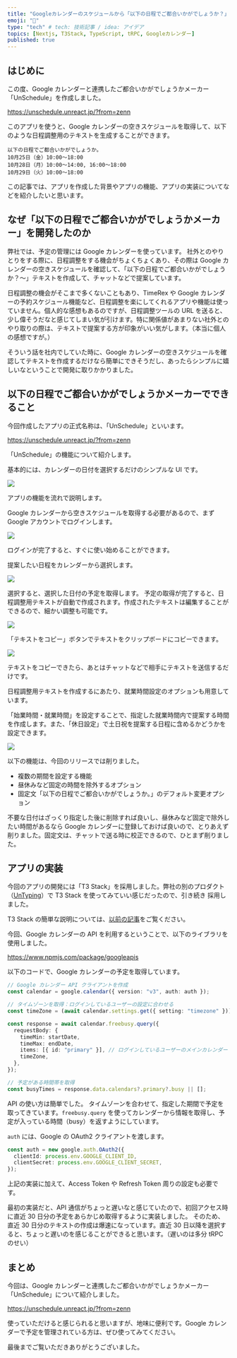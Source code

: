 ```yaml
---
title: "Googleカレンダーのスケジュールから「以下の日程でご都合いかがでしょうか？」を自動生成するアプリを作りました"
emoji: "📅"
type: "tech" # tech: 技術記事 / idea: アイデア
topics: [Nextjs, T3Stack, TypeScript, tRPC, Googleカレンダー]
published: true
---
```


## はじめに

この度、Google カレンダーと連携したご都合いかがでしょうかメーカー「UnSchedule」を作成しました。

https://unschedule.unreact.jp/?from=zenn

このアプリを使うと、Google カレンダーの空きスケジュールを取得して、以下のような日程調整用のテキストを生成することができます。

```
以下の日程でご都合いかがでしょうか。
10月25日（金）10:00〜18:00
10月28日（月）10:00〜14:00, 16:00〜18:00
10月29日（火）10:00〜18:00
```

この記事では、アプリを作成した背景やアプリの機能、アプリの実装についてなどを紹介したいと思います。

## なぜ「以下の日程でご都合いかがでしょうかメーカー」を開発したのか

弊社では、予定の管理には Google カレンダーを使っています。
社外とのやりとりをする際に、日程調整をする機会がちょくちょくあり、その際は Google カレンダーの空きスケジュールを確認して、「以下の日程でご都合いかがでしょうか？〜」テキストを作成して、チャットなどで提案しています。

日程調整の機会がそこまで多くないこともあり、TimeRex や Google カレンダーの予約スケジュール機能など、日程調整を楽にしてくれるアプリや機能は使っていません。個人的な感想もあるのですが、日程調整ツールの URL を送ると、少し偉そうだなと感じてしまい気が引けます。特に関係値があまりない社外とのやり取りの際は、テキストで提案する方が印象がいい気がします。（本当に個人の感想ですが。）

そういう話を社内でしていた時に、Google カレンダーの空きスケジュールを確認してテキストを作成するだけなら簡単にできそうだし、あったらシンプルに嬉しいなということで開発に取りかかりました。

## 以下の日程でご都合いかがでしょうかメーカーでできること

今回作成したアプリの正式名称は、「UnSchedule」といいます。

https://unschedule.unreact.jp/?from=zenn

「UnSchedule」の機能について紹介します。

基本的には、カレンダーの日付を選択するだけのシンプルな UI です。

![](https://storage.googleapis.com/zenn-user-upload/594eaec70b93-20241024.png)

アプリの機能を流れで説明します。

Google カレンダーから空きスケジュールを取得する必要があるので、まず Google アカウントでログインします。

![](https://storage.googleapis.com/zenn-user-upload/62edbcbf1355-20241024.png)

ログインが完了すると、すぐに使い始めることができます。

提案したい日程をカレンダーから選択します。

![](https://storage.googleapis.com/zenn-user-upload/db3dffcd35b0-20241024.png)

選択すると、選択した日付の予定を取得します。
予定の取得が完了すると、日程調整用テキストが自動で作成されます。作成されたテキストは編集することができるので、細かい調整も可能です。

![](https://storage.googleapis.com/zenn-user-upload/4cc6552a36d3-20241024.png)

「テキストをコピー」ボタンでテキストをクリップボードにコピーできます。

![](https://storage.googleapis.com/zenn-user-upload/310bc5d32a39-20241024.png)

テキストをコピーできたら、あとはチャットなどで相手にテキストを送信するだけです。

日程調整用テキストを作成するにあたり、就業時間設定のオプションも用意しています。

「始業時間・就業時間」を設定することで、指定した就業時間内で提案する時間を作成します。また、「休日設定」で土日祝を提案する日程に含めるかどうかを設定できます。

![](https://storage.googleapis.com/zenn-user-upload/27d72f890b0e-20241024.png)

以下の機能は、今回のリリースでは削りました。

- 複数の期間を設定する機能
- 昼休みなど固定の時間を除外するオプション
- 固定文「以下の日程でご都合いかがでしょうか。」のデフォルト変更オプション

不要な日付はざっくり指定した後に削除すれば良いし、昼休みなど固定で除外したい時間があるなら Google カレンダーに登録しておけば良いので、とりあえず削りました。固定文は、チャットで送る時に校正できるので、ひとまず削りました。

## アプリの実装

今回のアプリの開発には「T3 Stack」を採用しました。弊社の別のプロダクト（[UnTyping](https://untyping.jp?from=zenn)）で T3 Stack を使ってみていい感じだったので、引き続き
採用しました。

T3 Stack の簡単な説明については、[以前の記事](https://zenn.dev/taichifukumoto/articles/typing-game-untyping#untyping-%E3%82%92%E6%94%AF%E3%81%88%E3%82%8B%E6%8A%80%E8%A1%93%E3%82%B9%E3%82%BF%E3%83%83%E3%82%AF)をご覧ください。

今回、Google カレンダーの API を利用するということで、以下のライブラリを使用しました。

https://www.npmjs.com/package/googleapis

以下のコードで、Google カレンダーの予定を取得しています。

```ts
// Google カレンダー API クライアントを作成
const calendar = google.calendar({ version: "v3", auth: auth });

// タイムゾーンを取得：ログインしているユーザーの設定に合わせる
const timeZone = (await calendar.settings.get({ setting: "timezone" })).data.value;

const response = await calendar.freebusy.query({
  requestBody: {
    timeMin: startDate,
    timeMax: endDate,
    items: [{ id: "primary" }], // ログインしているユーザーのメインカレンダー
    timeZone,
  },
});

// 予定がある時間帯を取得
const busyTimes = response.data.calendars?.primary?.busy || [];
```

API の使い方は簡単でした。
タイムゾーンを合わせて、指定した期間で予定を取ってきています。`freebusy.query` を使ってカレンダーから情報を取得し、予定が入っている時間（busy）を返すようにしています。

`auth` には、Google の OAuth2 クライアントを渡します。

```ts
const auth = new google.auth.OAuth2({
  clientId: process.env.GOOGLE_CLIENT_ID,
  clientSecret: process.env.GOOGLE_CLIENT_SECRET,
});
```

上記の実装に加えて、Access Token や Refresh Token 周りの設定も必要です。

最初の実装だと、API 通信がちょっと遅いなと感じていたので、初回アクセス時に直近 30 日分の予定をあらかじめ取得するように実装しました。
そのため、直近 30 日分のテキストの作成は爆速になっています。直近 30 日以降を選択すると、ちょっと遅いのを感じることができると思います。（遅いのは多分 tRPC のせい）

## まとめ

今回は、Google カレンダーと連携したご都合いかがでしょうかメーカー「UnSchedule」について紹介しました。

https://unschedule.unreact.jp/?from=zenn

使っていただけると感じられると思いますが、地味に便利です。Google カレンダーで予定を管理されている方は、ぜひ使ってみてください。

最後までご覧いただきありがとうございました。

